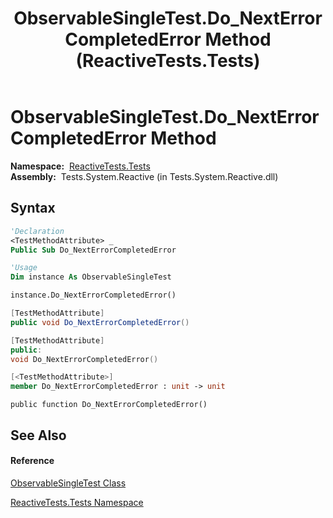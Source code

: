﻿---
title: ObservableSingleTest.Do_NextErrorCompletedError Method  (ReactiveTests.Tests)
TOCTitle: Do_NextErrorCompletedError Method
ms:assetid: M:ReactiveTests.Tests.ObservableSingleTest.Do_NextErrorCompletedError
ms:mtpsurl: https://msdn.microsoft.com/en-us/library/reactivetests.tests.observablesingletest.do_nexterrorcompletederror(v=VS.103)
ms:contentKeyID: 36618976
ms.date: 06/28/2011
mtps_version: v=VS.103
f1_keywords:
- ReactiveTests.Tests.ObservableSingleTest.Do_NextErrorCompletedError
dev_langs:
- CSharp
- JScript
- VB
- FSharp
- c++
---

# ObservableSingleTest.Do\_NextErrorCompletedError Method

**Namespace:**  [ReactiveTests.Tests](hh289046\(v=vs.103\).md)  
**Assembly:**  Tests.System.Reactive (in Tests.System.Reactive.dll)

## Syntax

``` vb
'Declaration
<TestMethodAttribute> _
Public Sub Do_NextErrorCompletedError
```

``` vb
'Usage
Dim instance As ObservableSingleTest

instance.Do_NextErrorCompletedError()
```

``` csharp
[TestMethodAttribute]
public void Do_NextErrorCompletedError()
```

``` c++
[TestMethodAttribute]
public:
void Do_NextErrorCompletedError()
```

``` fsharp
[<TestMethodAttribute>]
member Do_NextErrorCompletedError : unit -> unit 
```

``` jscript
public function Do_NextErrorCompletedError()
```

## See Also

#### Reference

[ObservableSingleTest Class](hh315143\(v=vs.103\).md)

[ReactiveTests.Tests Namespace](hh289046\(v=vs.103\).md)

